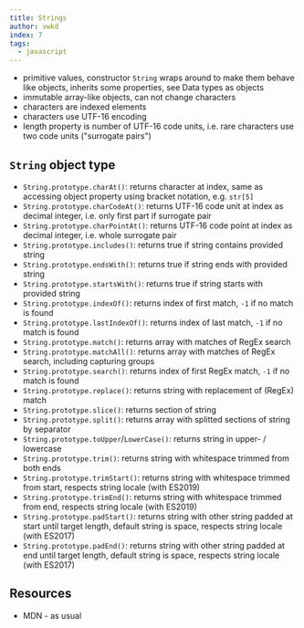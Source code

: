 ```yaml
---
title: Strings
author: vwkd
index: 7
tags:
  - javascript
---
```


- primitive values, constructor `String` wraps around to make them behave like objects, inherits some properties, see Data types as objects
- immutable array-like objects, can not change characters
- characters are indexed elements
- characters use UTF-16 encoding
- length property is number of UTF-16 code units, i.e. rare characters use two code units ("surrogate pairs")



## `String` object type

- `String.prototype.charAt()`: returns character at index, same as accessing object property using bracket notation, e.g. `str[5]`
- `String.prototype.charCodeAt()`: returns UTF-16 code unit at index as decimal integer, i.e. only first part if surrogate pair
- `String.prototype.charPointAt()`: returns UTF-16 code point at index as decimal integer, i.e. whole surrogate pair
- `String.prototype.includes()`: returns true if string contains provided string
- `String.prototype.endsWith()`: returns true if string ends with provided string
- `String.prototype.startsWith()`: returns true if string starts with provided string
- `String.prototype.indexOf()`: returns index of first match, `-1` if no match is found
- `String.prototype.lastIndexOf()`: returns index of last match, `-1` if no match is found
- `String.prototype.match()`: returns array with matches of RegEx search
- `String.prototype.matchAll()`: returns array with matches of RegEx search, including capturing groups
- `String.prototype.search()`: returns index of first RegEx match, `-1` if no match is found
- `String.prototype.replace()`: returns string with replacement of (RegEx) match
- `String.prototype.slice()`: returns section of string
- `String.prototype.split()`: returns array with splitted sections of string by separator
- `String.prototype.toUpper`/`LowerCase()`: returns string in upper- / lowercase
- `String.prototype.trim()`: returns string with whitespace trimmed from both ends
- `String.prototype.trimStart()`: returns string with whitespace trimmed from start, respects string locale (with ES2019)
- `String.prototype.trimEnd()`: returns string with whitespace trimmed from end, respects string locale (with ES2019)
- `String.prototype.padStart()`: returns string with other string padded at start until target length, default string is space, respects string locale (with ES2017)
- `String.prototype.padEnd()`: returns string with other string padded at end until target length, default string is space, respects string locale (with ES2017)



## Resources

- MDN - as usual
